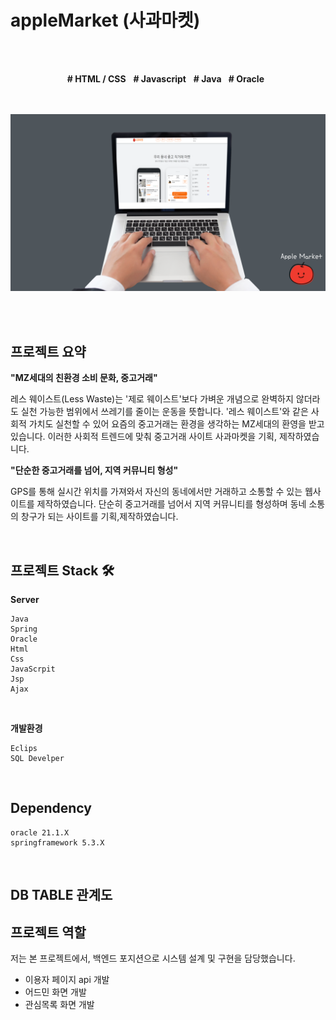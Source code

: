 # appleMarket (사과마켓)
<br><br>

<div align=center>
    <strong># HTML / CSS</strong> &nbsp;
    <strong># Javascript</strong> &nbsp;    
    <strong># Java </strong> &nbsp;
    <strong># Oracle </strong> &nbsp;
    <br><br>
</div>
<br>


![image](https://raw.githubusercontent.com/hyunjungkimm/hyunjungkimm.github.io/master/src/main/resources/static/assets/img/sample.png)


<br><br>

## 프로젝트 요약

**"MZ세대의 친환경 소비 문화, 중고거래"**

레스 웨이스트(Less Waste)는 '제로 웨이스트'보다 가벼운 개념으로 완벽하지 않더라도 실천 가능한 범위에서 쓰레기를 줄이는 운동을 뜻합니다. '레스 웨이스트'와 같은 사회적 가치도 실천할 수 있어 요즘의 중고거래는 환경을 생각하는 MZ세대의 환영을 받고 있습니다. 이러한 사회적 트렌드에 맞춰 중고거래 사이트 사과마켓을 기획, 제작하였습니다.

**"단순한 중고거래를 넘어, 지역 커뮤니티 형성"**

GPS를 통해 실시간 위치를 가져와서 자신의 동네에서만 거래하고 소통할 수 있는 웹사이트를 제작하였습니다. 단순히 중고거래를 넘어서 지역 커뮤니티를 형성하며 동네 소통의 창구가 되는 사이트를 기획,제작하였습니다.

<br>

## 프로젝트 Stack 🛠


**Server**
```shell
Java 
Spring 
Oracle
Html 
Css
JavaScrpit
Jsp 
Ajax
```
<br>


**개발환경**
```shell
Eclips
SQL Develper
```
<br>

## Dependency
```shell
oracle 21.1.X
springframework 5.3.X
```
<br>

## DB TABLE 관계도 


## 프로젝트 역할

저는 본 프로젝트에서, 백엔드 포지션으로 시스템 설계 및 구현을 담당했습니다.

- 이용자 페이지 api 개발 
- 어드민 화면 개발 
- 관심목록 화면 개발 
